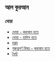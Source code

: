 ## আল কুরআন

### দোয়া
 - [দোয়া - কুরআন হতে](dua_quran.md)
 - [দোয়া - হাদিস হতে](dua_hadith.md)
 - [দরূদ](durood.md)
 - [গুরুত্বপূর্ণ বিষয় - কুরআন হতে](Essential_Guidance.md)
 - [ধৈর্য্য](patience)

<!--
**quran2/quran2** is a ✨ _special_ ✨ repository because its `README.md` (this file) appears on your GitHub profile.

Here are some ideas to get you started:

- 🔭 I’m currently working on ...
- 🌱 I’m currently learning ...
- 👯 I’m looking to collaborate on ...
- 🤔 I’m looking for help with ...
- 💬 Ask me about ...
- 📫 How to reach me: ...
- 😄 Pronouns: ...
- ⚡ Fun fact: ...
-->
